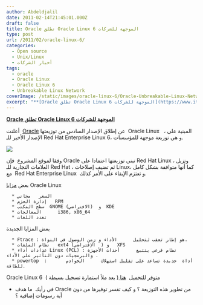 ```yaml
---
author: Abdeldjalil
date: 2011-02-14T21:45:01.000Z
draft: false
title: Oracle تطلق Oracle Linux 6 الموجهة للشركات
type: post
url: /2011/02/oracle-linux-6/
categories:
  - Open source
  - Unix/Linux
  - أخبار الشركات
tags:
  - oracle
  - Oracle Linux
  - Oracle Linux 6
  - Unbreakable Linux Network
coverImage: /static/images/oracle-linux-6/Oracle-Unbreakable-Linux-Network.png
excerpt: "**[Oracle تطلق Oracle Linux 6 الموجهة للشركات](https://www.it-scoop.com/2011/02/oracle-linux-6/)**\n\nأعلنت\_ [Oracle](http://oss.oracle.com/pipermail/el-errata/2011-February/001819.html) عن إطلاق الإصدار السادس من توزيعتها \_Oracle Linux \_\_، المبنية على الإصدار الأخير للـ Red Hat Enterprise Linux 6، و هي توزيعة موجهة للمؤسسات.\n\n\n\nوفقا لموقع المشروع \_فإن Oracle تبني توزيعتها اعتمادا على"
---
```

**[Oracle تطلق Oracle Linux 6 الموجهة للشركات](https://www.it-scoop.com/2011/02/oracle-linux-6/)**

أعلنت  [Oracle](http://oss.oracle.com/pipermail/el-errata/2011-February/001819.html) عن إطلاق الإصدار السادس من توزيعتها  Oracle Linux   ، المبنية على الإصدار الأخير للـ Red Hat Enterprise Linux 6، و هي توزيعة موجهة للمؤسسات.

![](/static/images/oracle-linux-6/Oracle-Unbreakable-Linux-Network.png)

وفقا لموقع المشروع  فإن Oracle تبني توزيعتها اعتمادا على Red Hat Linux ، وتزيل العلامات التجارية للـ Red Hat ، ثم تضيف إصلاحات Linux، كما أنها متوافقة بشكل كامل مع  Red Hat Enterprise Linux  و تعتزم الإبقاء على الأمر كذلك.

بعض [مزايا](http://oss.oracle.com/ol6/docs/RELEASE-NOTES-GA-en.html) Oracle Linux

~~~
  * السعر   مجاني
  * إدارة الحزم   RPM
  * سطح المكتب  GNOME (الافتراضي)  و  KDE
  * المعالجات      i386, x86_64
  * تعدد اللغات
~~~

بعض المزايا الجديدة

~~~
  * Ftrace : هو إطار تعقب لتحليل      الأداء و زمن الوصول في النواة.
  * نظام الملفات   ext4 (الإفتراضي  ) و   XFS
  * عدادات أداء Linux (PCL) : نظام فرعي يتتبع      أحداث الأجهزة والبرمجيات دون التأثير على الأداء .
  * powertop  :       أداة  جديدة تساعد على تقليل استهلاك      الخوادم للطاقة.
~~~

Oracle Linux 6  متوفر للتحميل  [هنا ](https://edelivery.oracle.com/linux)( بعد ملأ استمارة تسجيل بسيطة )

-   في رأيك  ما هدف Oracle من تطوير هذه التوزيعة ؟ و كيف تفسر توفيرها من دون أية رسومات إضافية ؟
